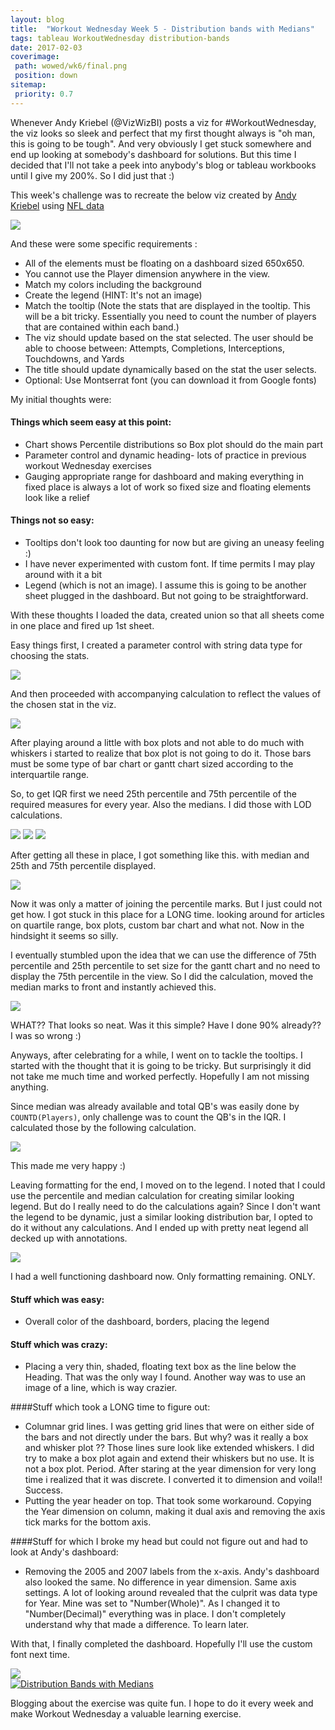 ```yaml
---
layout: blog
title:  "Workout Wednesday Week 5 - Distribution bands with Medians"
tags: tableau WorkoutWednesday distribution-bands
date: 2017-02-03
coverimage:
 path: wowed/wk6/final.png
 position: down
sitemap:
 priority: 0.7
---
```



Whenever Andy Kriebel (@VizWizBI) posts a viz for #WorkoutWednesday, the viz looks so sleek and perfect that my first thought always is "oh man, this is going to be tough". And very obviously I get stuck somewhere and end up looking at somebody's dashboard for solutions.
But this time I decided that I'll not take a peek into anybody's blog or tableau workbooks until I give my 200%. So I did just that :)

<!--more-->

This week's challenge was to recreate the below viz created by [Andy Kriebel][andy]  using [NFL data][nfl]

<img src="{{ site.urlimg }}/wowed/wk6/sample.png" class="alignimgcenter" itemprop="image">

And these were some specific requirements :

- All of the elements must be floating on a dashboard sized 650x650.
- You cannot use the Player dimension anywhere in the view.
- Match my colors including the background
- Create the legend (HINT: It's not an image)
- Match the tooltip (Note the stats that are displayed in the tooltip. This will be a bit tricky. Essentially you need to count the number of players that are contained within each band.)
- The viz should update based on the stat selected. The user should be able to choose between: Attempts, Completions, Interceptions, Touchdowns, and Yards
- The title should update dynamically based on the stat the user selects.
- Optional: Use Montserrat font (you can download it from Google fonts)

My initial thoughts were: 

#### Things which seem easy at this point:
   - Chart shows Percentile distributions so Box plot should do the main part
   - Parameter control and dynamic heading- lots of practice in previous workout Wednesday exercises
   - Gauging appropriate range for dashboard and making everything in fixed place is always a lot of work so fixed size and floating elements look like a relief

#### Things not so easy:
   - Tooltips don't look too daunting for now but are giving an uneasy feeling :)
   - I have never experimented with custom font. If time permits I may play around with it a bit
   - Legend (which is not an image). I assume this is going to be another sheet plugged in the dashboard. But not going to be straightforward.

With these thoughts I loaded the data, created union so that all sheets come in one place and fired up 1st sheet.

Easy things first, I created a parameter control with string data type for choosing the stats.

<img src="{{ site.urlimg }}/wowed/wk6/parametr.png" class="alignimgcenter" itemprop="image">

And then proceeded with accompanying calculation to reflect the values of the chosen stat in the viz.

<img src="{{ site.urlimg }}/wowed/wk6/select.png" class="alignimgcenter" itemprop="image">

After playing around a little with box plots and not able to do much with whiskers i started to realize that box plot is not going to do it. Those bars must be some type of bar chart or gantt chart sized according to the interquartile range.

So, to get IQR first we need 25th percentile and 75th percentile of the required measures for every year.  Also the medians. I did those with LOD calculations.

<img src="{{ site.urlimg }}/wowed/wk6/pct25.png" class="alignimgcenter" itemprop="image">

<img src="{{ site.urlimg }}/wowed/wk6/pct75.png" class="alignimgcenter" itemprop="image">

<img src="{{ site.urlimg }}/wowed/wk6/median.png" class="alignimgcenter" itemprop="image">

After getting all these in place, I got something like this. with median and 25th and 75th percentile displayed.

<img src="{{ site.urlimg }}/wowed/wk6/rgh1.png" class="alignimgcenter" itemprop="image">

Now it was only a matter of joining the percentile marks. But I just could not get how. I got stuck in this place for a LONG time. looking around for articles on quartile range, box plots, custom bar chart and what not. Now in the hindsight it seems so silly.

I eventually stumbled upon the idea that we can use the difference of 75th percentile and 25th percentile to set size for the gantt chart and no need to display the 75th percentile in the view. So I did the calculation, moved the median marks to front and instantly achieved this.

<img src="{{ site.urlimg }}/wowed/wk6/rgh2.png" class="alignimgcenter" itemprop="image">

WHAT?? That looks so neat. Was it this simple? Have I done 90% already??    
I was so wrong :)

Anyways, after celebrating for a while, I went on to tackle the tooltips.
I started with the thought that it is going to be tricky. But surprisingly it did not take me much time and worked perfectly. Hopefully I am not missing anything.

Since median was already available and total QB's was easily done by `COUNTD(Players)`, only challenge was to count the QB's in the IQR. I calculated those by the following calculation.

<img src="{{ site.urlimg }}/wowed/wk6/iqr.png" class="alignimgcenter" itemprop="image">

This made me very happy :)

Leaving formatting for the end, I moved on to the legend.
I noted that I could use the percentile and median calculation for creating similar looking legend. But do I really need to do the calculations again? Since I don't want the legend to be dynamic, just a similar looking distribution bar, I opted to do it without any calculations. And I ended up with pretty neat legend all decked up with annotations.

<img src="{{ site.urlimg }}/wowed/wk6/legend.png" class="alignimgcenter" itemprop="image">

I had a well functioning dashboard now. Only formatting remaining. ONLY.

#### Stuff which was easy:
- Overall color of the dashboard, borders, placing the legend

#### Stuff which was crazy:

- Placing a very thin, shaded, floating text box as the line below the Heading. That was the only way I found. Another way was to use an image 
    of a line, which is way crazier.

####Stuff which took a LONG time to figure out:

- Columnar grid lines. I was getting grid lines that were on either side of the bars and not directly under the bars. But why? was it really a box and whisker plot ?? Those lines sure look like extended whiskers. I did try to make a box plot again and extend their whiskers but no use. It is not a box plot. Period. After staring at the year dimension for very long time i realized that it was discrete. I converted it to dimension and voila!! Success.
- Putting the year header on top. That took some workaround. Copying the Year dimension on column, making it dual axis and removing the axis tick marks for the bottom axis.

####Stuff for which I broke my head but could not figure out and had to look at Andy's dashboard:

- Removing the 2005 and 2007 labels from the x-axis. Andy's dashboard also looked the same. No difference in year dimension. Same axis settings. A lot of looking around revealed that the culprit was data type for Year. Mine was set to "Number(Whole)". As I changed it to "Number(Decimal)" everything was in place. I don't completely understand why that made a difference. To learn later.

With that, I finally completed the dashboard. Hopefully I'll use the custom font next time.

<div class="show-for-small-down">
<a href="https://public.tableau.com/views/Distributionbandswithmedians/DistributionBandswithMedians?:retry=yes&:embed=y&:display_count=yes">
<img src="{{ site.urlimg }}/wowed/wk6/final.png" class="alignimgcenter" itemprop="image">
</a>
</div>
<!-- tags lable -->
<div class="show-for-medium-up">
<div class='tableauPlaceholder' id='viz1486146275774' style='position: relative'><noscript><a href='#'><img alt='Distribution Bands with Medians ' src='https:&#47;&#47;public.tableau.com&#47;static&#47;images&#47;Di&#47;Distributionbandswithmedians&#47;DistributionBandswithMedians&#47;1_rss.png' style='border: none' /></a></noscript><object class='tableauViz'  style='display:none;'><param name='host_url' value='https%3A%2F%2Fpublic.tableau.com%2F' /> <param name='site_root' value='' /><param name='name' value='Distributionbandswithmedians&#47;DistributionBandswithMedians' /><param name='tabs' value='no' /><param name='toolbar' value='yes' /><param name='static_image' value='https:&#47;&#47;public.tableau.com&#47;static&#47;images&#47;Di&#47;Distributionbandswithmedians&#47;DistributionBandswithMedians&#47;1.png' /> <param name='animate_transition' value='yes' /><param name='display_static_image' value='yes' /><param name='display_spinner' value='yes' /><param name='display_overlay' value='yes' /><param name='display_count' value='yes' /></object></div> 
 <script type='text/javascript'>
 var divElement = document.getElementById('viz1486146275774');
 var vizElement = divElement.getElementsByTagName('object')[0];
 vizElement.style.width='654px';vizElement.style.height='719px';
 var scriptElement = document.createElement('script');
 scriptElement.src = 'https://public.tableau.com/javascripts/api/viz_v1.js';
 vizElement.parentNode.insertBefore(scriptElement, vizElement);
 </script>
</div>


Blogging about the exercise was quite fun. I hope to do it every week and make Workout Wednesday a valuable learning exercise.


[andy]: http://www.vizwiz.com/2017/02/ww-distributions.html
[nfl]: https://drive.google.com/file/d/0BwwOAU_ldxzwa2tQZXg2YkVzZlU/view